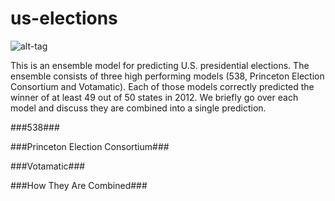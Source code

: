# us-elections
![alt-tag](https://github.com/thezane/us-elections/blob/master/forecasts/49days.png)

This is an ensemble model for predicting U.S. presidential elections.  The ensemble consists of three high performing models (538, Princeton Election Consortium and Votamatic).  Each of those models correctly predicted the winner of at least 49 out of 50 states in 2012.  We briefly go over each model and discuss they are combined into a single prediction. 

###538###

###Princeton Election Consortium###

###Votamatic###

###How They Are Combined###
